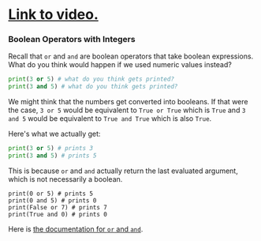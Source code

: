 # [Link to video.](https://www.youtube.com/watch?v=3n0em04VMYE&list=PLVD25niNi0BmSZoy7atetbgODmero31pR)

### Boolean Operators with Integers

Recall that `or` and `and` are boolean operators that take boolean expressions. What do you think would happen if we used numeric values instead?

```python
print(3 or 5) # what do you think gets printed?
print(3 and 5) # what do you think gets printed?
```

We might think that the numbers get converted into booleans. If that were the case, `3 or 5` would be equivalent to `True or True` which is `True` and `3 and 5` would be equivalent to `True and True` which is also `True`.

Here's what we actually get:

```python
print(3 or 5) # prints 3
print(3 and 5) # prints 5
```

This is because `or` and `and` actually return the last evaluated argument, which is not necessarily a boolean.

```
print(0 or 5) # prints 5
print(0 and 5) # prints 0
print(False or 7) # prints 7
print(True and 0) # prints 0
```

Here is [the documentation for `or` and `and`](https://docs.python.org/3/reference/expressions.html#boolean-operations).
